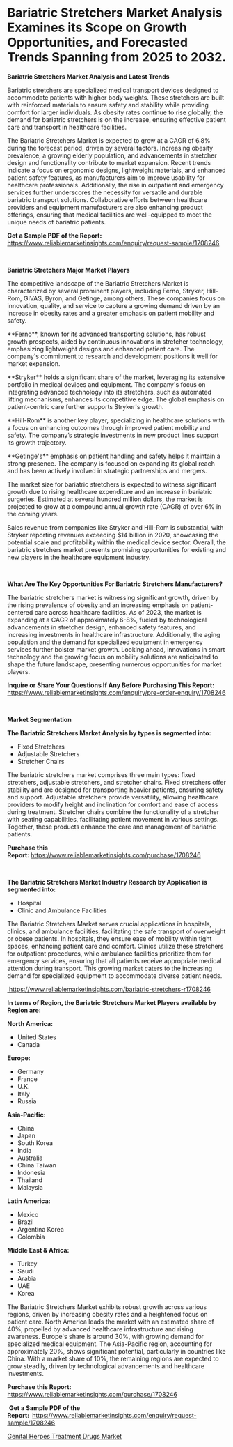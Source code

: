 <p><h1>Bariatric Stretchers Market Analysis Examines its Scope on Growth Opportunities, and Forecasted Trends Spanning from 2025 to 2032.</h1></p><p><strong>Bariatric Stretchers Market Analysis and Latest Trends</strong></p>
<p><p>Bariatric stretchers are specialized medical transport devices designed to accommodate patients with higher body weights. These stretchers are built with reinforced materials to ensure safety and stability while providing comfort for larger individuals. As obesity rates continue to rise globally, the demand for bariatric stretchers is on the increase, ensuring effective patient care and transport in healthcare facilities.</p><p>The Bariatric Stretchers Market is expected to grow at a CAGR of 6.8% during the forecast period, driven by several factors. Increasing obesity prevalence, a growing elderly population, and advancements in stretcher design and functionality contribute to market expansion. Recent trends indicate a focus on ergonomic designs, lightweight materials, and enhanced patient safety features, as manufacturers aim to improve usability for healthcare professionals. Additionally, the rise in outpatient and emergency services further underscores the necessity for versatile and durable bariatric transport solutions. Collaborative efforts between healthcare providers and equipment manufacturers are also enhancing product offerings, ensuring that medical facilities are well-equipped to meet the unique needs of bariatric patients.</p></p>
<p><strong>Get a Sample PDF of the Report:&nbsp;</strong> <a href="https://www.reliablemarketinsights.com/enquiry/request-sample/1708246?utm_campaign=2563&utm_medium=2&utm_source=Github&utm_content=ia&utm_term=08032025&utm_id=bariatric-stretchers">https://www.reliablemarketinsights.com/enquiry/request-sample/1708246</a></p>
<p>&nbsp;</p>
<p><strong>Bariatric Stretchers Major Market Players</strong></p>
<p><p>The competitive landscape of the Bariatric Stretchers Market is characterized by several prominent players, including Ferno, Stryker, Hill-Rom, GIVAS, Byron, and Getinge, among others. These companies focus on innovation, quality, and service to capture a growing demand driven by an increase in obesity rates and a greater emphasis on patient mobility and safety.</p><p>**Ferno**, known for its advanced transporting solutions, has robust growth prospects, aided by continuous innovations in stretcher technology, emphasizing lightweight designs and enhanced patient care. The company's commitment to research and development positions it well for market expansion.</p><p>**Stryker** holds a significant share of the market, leveraging its extensive portfolio in medical devices and equipment. The company's focus on integrating advanced technology into its stretchers, such as automated lifting mechanisms, enhances its competitive edge. The global emphasis on patient-centric care further supports Stryker's growth.</p><p>**Hill-Rom** is another key player, specializing in healthcare solutions with a focus on enhancing outcomes through improved patient mobility and safety. The company’s strategic investments in new product lines support its growth trajectory.</p><p>**Getinge's** emphasis on patient handling and safety helps it maintain a strong presence. The company is focused on expanding its global reach and has been actively involved in strategic partnerships and mergers.</p><p>The market size for bariatric stretchers is expected to witness significant growth due to rising healthcare expenditure and an increase in bariatric surgeries. Estimated at several hundred million dollars, the market is projected to grow at a compound annual growth rate (CAGR) of over 6% in the coming years.</p><p>Sales revenue from companies like Stryker and Hill-Rom is substantial, with Stryker reporting revenues exceeding $14 billion in 2020, showcasing the potential scale and profitability within the medical device sector. Overall, the bariatric stretchers market presents promising opportunities for existing and new players in the healthcare equipment industry.</p></p>
<p>&nbsp;</p>
<p><strong>What Are The Key Opportunities For Bariatric Stretchers Manufacturers?</strong></p>
<p><p>The bariatric stretchers market is witnessing significant growth, driven by the rising prevalence of obesity and an increasing emphasis on patient-centered care across healthcare facilities. As of 2023, the market is expanding at a CAGR of approximately 6-8%, fueled by technological advancements in stretcher design, enhanced safety features, and increasing investments in healthcare infrastructure. Additionally, the aging population and the demand for specialized equipment in emergency services further bolster market growth. Looking ahead, innovations in smart technology and the growing focus on mobility solutions are anticipated to shape the future landscape, presenting numerous opportunities for market players.</p></p>
<p><strong>Inquire or Share Your Questions If Any Before Purchasing This Report:</strong> <a href="https://www.reliablemarketinsights.com/enquiry/pre-order-enquiry/1708246?utm_campaign=2563&utm_medium=2&utm_source=Github&utm_content=ia&utm_term=08032025&utm_id=bariatric-stretchers">https://www.reliablemarketinsights.com/enquiry/pre-order-enquiry/1708246</a></p>
<p>&nbsp;</p>
<p><strong>Market Segmentation</strong></p>
<p><strong>The Bariatric Stretchers Market Analysis by types is segmented into:</strong></p>
<p><ul><li>Fixed Stretchers</li><li>Adjustable Stretchers</li><li>Stretcher Chairs</li></ul></p>
<p><p>The bariatric stretchers market comprises three main types: fixed stretchers, adjustable stretchers, and stretcher chairs. Fixed stretchers offer stability and are designed for transporting heavier patients, ensuring safety and support. Adjustable stretchers provide versatility, allowing healthcare providers to modify height and inclination for comfort and ease of access during treatment. Stretcher chairs combine the functionality of a stretcher with seating capabilities, facilitating patient movement in various settings. Together, these products enhance the care and management of bariatric patients.</p></p>
<p><strong>Purchase this Report:&nbsp;</strong><a href="https://www.reliablemarketinsights.com/purchase/1708246?utm_campaign=2563&utm_medium=2&utm_source=Github&utm_content=ia&utm_term=08032025&utm_id=bariatric-stretchers">https://www.reliablemarketinsights.com/purchase/1708246</a></p>
<p>&nbsp;</p>
<p><strong>The Bariatric Stretchers Market Industry Research by Application is segmented into:</strong></p>
<p><ul><li>Hospital</li><li>Clinic and Ambulance Facilities</li></ul></p>
<p><p>The Bariatric Stretchers Market serves crucial applications in hospitals, clinics, and ambulance facilities, facilitating the safe transport of overweight or obese patients. In hospitals, they ensure ease of mobility within tight spaces, enhancing patient care and comfort. Clinics utilize these stretchers for outpatient procedures, while ambulance facilities prioritize them for emergency services, ensuring that all patients receive appropriate medical attention during transport. This growing market caters to the increasing demand for specialized equipment to accommodate diverse patient needs.</p></p>
<p><a href="https://www.reliablemarketinsights.com/bariatric-stretchers-r1708246?utm_campaign=2563&utm_medium=2&utm_source=Github&utm_content=ia&utm_term=08032025&utm_id=bariatric-stretchers">&nbsp;https://www.reliablemarketinsights.com/bariatric-stretchers-r1708246</a></p>
<p><strong>In terms of Region, the Bariatric Stretchers Market Players available by Region are:</strong></p>
<p>
    <p> <strong> North America: </strong>
        <ul>
            <li>United States</li>
            <li>Canada</li>
        </ul>
        </p> 
    <p> <strong> Europe: </strong>
        <ul>
            <li>Germany</li>
            <li>France</li>
            <li>U.K.</li>
            <li>Italy</li>
            <li>Russia</li>
        </ul>
        </p> 
    <p> <strong> Asia-Pacific: </strong>
        <ul>
            <li>China</li>
            <li>Japan</li>
            <li>South Korea</li>
            <li>India</li>
            <li>Australia</li>
            <li>China Taiwan</li>
            <li>Indonesia</li>
            <li>Thailand</li>
            <li>Malaysia</li>
        </ul>
        </p> 
    <p> <strong> Latin America: </strong>
        <ul>
            <li>Mexico</li>
            <li>Brazil</li>
            <li>Argentina Korea</li>
            <li>Colombia</li>
        </ul>
        </p> 
    <p> <strong> Middle East & Africa: </strong>
        <ul>
            <li>Turkey</li>
            <li>Saudi</li>
            <li>Arabia</li>
            <li>UAE</li>
            <li>Korea</li>
        </ul>
    </p>
    </p>
<p><p>The Bariatric Stretchers Market exhibits robust growth across various regions, driven by increasing obesity rates and a heightened focus on patient care. North America leads the market with an estimated share of 40%, propelled by advanced healthcare infrastructure and rising awareness. Europe's share is around 30%, with growing demand for specialized medical equipment. The Asia-Pacific region, accounting for approximately 20%, shows significant potential, particularly in countries like China. With a market share of 10%, the remaining regions are expected to grow steadily, driven by technological advancements and healthcare investments.</p></p>
<p><strong>Purchase this Report: </strong><a href="https://www.reliablemarketinsights.com/purchase/1708246?utm_campaign=2563&utm_medium=2&utm_source=Github&utm_content=ia&utm_term=08032025&utm_id=bariatric-stretchers">https://www.reliablemarketinsights.com/purchase/1708246</a></p>
<p>&nbsp;<strong>Get a Sample PDF of the Report:&nbsp;&nbsp;</strong><a href="https://www.reliablemarketinsights.com/enquiry/request-sample/1708246?utm_campaign=2563&utm_medium=2&utm_source=Github&utm_content=ia&utm_term=08032025&utm_id=bariatric-stretchers">https://www.reliablemarketinsights.com/enquiry/request-sample/1708246</a></p>
<p><strong></strong></p>
<p><p><a href="https://github.com/lisaeichler20775/Market-Research-Report-List-1/blob/main/genital-herpes-treatment-drugs-market.md?utm_campaign=2563&utm_medium=2&utm_source=Github&utm_content=ia&utm_term=08032025&utm_id=bariatric-stretchers">Genital Herpes Treatment Drugs Market</a></p></p>